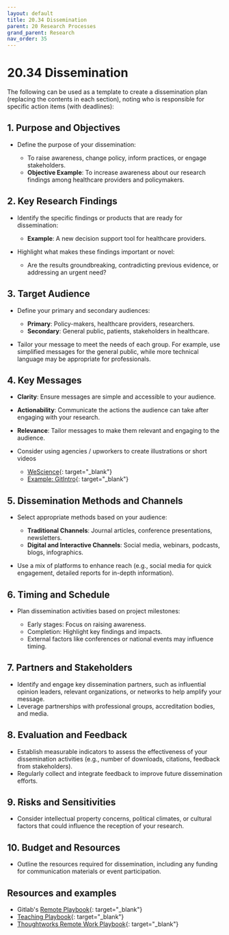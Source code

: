 ```yaml
---
layout: default
title: 20.34 Dissemination
parent: 20 Research Processes
grand_parent: Research
nav_order: 35
---
```


# 20.34 Dissemination

The following can be used as a template to create a dissemination plan (replacing the contents in each section), noting who is responsible for specific action items (with deadlines):

## 1. Purpose and Objectives

- Define the purpose of your dissemination: 

  - To raise awareness, change policy, inform practices, or engage stakeholders.
  - **Objective Example**: To increase awareness about our research findings among healthcare providers and policymakers.

## 2. Key Research Findings

- Identify the specific findings or products that are ready for dissemination:

  - **Example**: A new decision support tool for healthcare providers.
  
- Highlight what makes these findings important or novel:

  - Are the results groundbreaking, contradicting previous evidence, or addressing an urgent need?

## 3. Target Audience

- Define your primary and secondary audiences:

  - **Primary**: Policy-makers, healthcare providers, researchers.
  - **Secondary**: General public, patients, stakeholders in healthcare.

- Tailor your message to meet the needs of each group. For example, use simplified messages for the general public, while more technical language may be appropriate for professionals.

## 4. Key Messages

- **Clarity**: Ensure messages are simple and accessible to your audience.
- **Actionability**: Communicate the actions the audience can take after engaging with your research.
- **Relevance**: Tailor messages to make them relevant and engaging to the audience.

- Consider using agencies / upworkers to create illustrations or short videos

  - [WeScience](https://www.wescience.tech/){: target="_blank"}
  - [Example: GitIntro](https://digital-work-lab.github.io/rethink-git-teaching/){: target="_blank"}

## 5. Dissemination Methods and Channels

- Select appropriate methods based on your audience:

  - **Traditional Channels**: Journal articles, conference presentations, newsletters.
  - **Digital and Interactive Channels**: Social media, webinars, podcasts, blogs, infographics.
  
- Use a mix of platforms to enhance reach (e.g., social media for quick engagement, detailed reports for in-depth information).

## 6. Timing and Schedule

- Plan dissemination activities based on project milestones:

  - Early stages: Focus on raising awareness.
  - Completion: Highlight key findings and impacts.
  - External factors like conferences or national events may influence timing.

## 7. Partners and Stakeholders

- Identify and engage key dissemination partners, such as influential opinion leaders, relevant organizations, or networks to help amplify your message.
- Leverage partnerships with professional groups, accreditation bodies, and media.

## 8. Evaluation and Feedback

- Establish measurable indicators to assess the effectiveness of your dissemination activities (e.g., number of downloads, citations, feedback from stakeholders).
- Regularly collect and integrate feedback to improve future dissemination efforts.

## 9. Risks and Sensitivities

- Consider intellectual property concerns, political climates, or cultural factors that could influence the reception of your research.

## 10. Budget and Resources

- Outline the resources required for dissemination, including any funding for communication materials or event participation.

## Resources and examples

- Gitlab's [Remote Playbook](https://handbook.gitlab.com/handbook/company/culture/all-remote/){: target="_blank"}
- [Teaching Playbook](https://www.teachingplaybook.org/){: target="_blank"}
- [Thoughtworks Remote Work Playbook](https://www.thoughtworks.com/content/dam/thoughtworks/documents/whitepaper/tw_whitepaper_remote_work_playbook.pdf){: target="_blank"}
